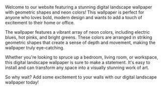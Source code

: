<!--
Write me content for website with wallpaper "A digital landscape with geometric shapes and neon colors"
-->

<!--font:Poppins-->

Welcome to our website featuring a stunning digital landscape wallpaper with geometric shapes and neon colors! This wallpaper is perfect for anyone who loves bold, modern design and wants to add a touch of excitement to their home or office.

The wallpaper features a vibrant array of neon colors, including electric blues, hot pinks, and bright greens. These colors are arranged in striking geometric shapes that create a sense of depth and movement, making the wallpaper truly eye-catching.

Whether you're looking to spruce up a bedroom, living room, or workspace, this digital landscape wallpaper is sure to make a statement. It's easy to install and can transform any space into a visually stunning work of art.

So why wait? Add some excitement to your walls with our digital landscape wallpaper today!
